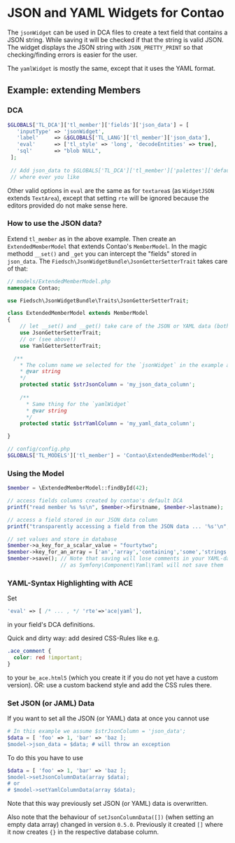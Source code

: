 # JSON and YAML Widgets for Contao

The `jsonWidget` can be used in DCA files to create a text field that contains a JSON string.
While saving it will be checked if that the string is valid JSON. 
The widget displays the JSON string with `JSON_PRETTY_PRINT` so that checking/finding errors 
is easier for the user.

The `yamlWidget` is mostly the same, except that it uses the YAML format.
  

## Example: extending Members

### DCA

```php
$GLOBALS['TL_DCA']['tl_member']['fields']['json_data'] = [
   'inputType' => 'jsonWidget',
   'label'     => &$GLOBALS['TL_LANG']['tl_member']['json_data'],
   'eval'      => ['tl_style' => 'long', 'decodeEntities' => true], 
   'sql'       => "blob NULL",
 ];
 
 // Add json_data to $GLOBALS['TL_DCA']['tl_member']['palettes']['default'] 
 // where ever you like
 ```
Other valid options in `eval` are the same as for `textarea`s (as `WidgetJSON` extends `TextArea`), 
except that setting `rte` will be ignored because the editors provided do not make sense here. 


### How to use the JSON data?

Extend `tl_member` as in the above example. Then create an `ExtendedMemberModel` that 
extends Contao's `MemberModel`. In the magic methodd `__set()` and `_get` you can intercept
the "fields" stored in `json_data`. The `Fiedsch\JsonWidgetBundle\JsonGetterSetterTrait` takes 
care of that:

```php
// models/ExtendedMemberModel.php
namespace Contao;

use Fiedsch\JsonWidgetBundle\Traits\JsonGetterSetterTrait;

class ExtendedMemberModel extends MemberModel
{
    // let __set() and __get() take care of the JSON or YAML data (both at the same time will not work!)
    use JsonGetterSetterTrait;
    // or (see above!)
    use YamlGetterSetterTrait;

  /**
    * The column name we selected for the `jsonWidget` in the example above
    * @var string
    */
    protected static $strJsonColumn = 'my_json_data_column';
    
    /**
      * Same thing for the `yamlWidget`
      * @var string
      */
    protected static $strYamlColumn = 'my_yaml_data_column';

}
```

```php
// config/config.php
$GLOBALS['TL_MODELS']['tl_member'] = 'Contao\ExtendedMemberModel';
```


### Using the Model

```php
$member = \ExtendedMemberModel::findById(42);

// access fields columns created by contao's default DCA
printf("read member %s %s\n", $member->firstname, $member->lastname);

// access a field stored in our JSON data column
printf("transparently accessing a field from the JSON data ... '%s'\n", $member->whatever);

// set values and store in database
$member->a_key_for_a_scalar_value = "fourtytwo";
$member->key_for_an_array = ['an','array','containing','some','strings'];
$member->save(); // Note that saving will lose comments in your YAML-data 
                 // as Symfony\Component\Yaml\Yaml will not save them 
```


### YAML-Syntax Highlighting with ACE

Set 
```php
'eval' => [ /* ... , */ 'rte'=>'ace|yaml'],
```
in your field's DCA definitions.

Quick and dirty way: add desired CSS-Rules like e.g. 
```css
.ace_comment {
  color: red !important;
}
```
to your `be_ace.html5` (which you create it if you do not yet have a custom version).
OR: use a custom backend style and add the CSS rules there.


### Set JSON (or JAML) Data 

If you want to set all the JSON (or YAML) data at once you cannot use
```php
# In this example we assume $strJsonColumn = 'json_data';
$data = [ 'foo' => 1, 'bar' => 'baz ];
$model->json_data = $data; # will throw an exception
```
To do this you have to use
```php
$data = [ 'foo' => 1, 'bar' => 'baz ];
$model->setJsonColumnData(array $data);
# or
# $model->setYamlColumnData(array $data);
```
Note that this way previously set JSON (or YAML) data is overwritten.

Also note that the behaviour of `setJsonColumnData([])` (when setting an empty data array) changed in version `0.5.0`. Previously  it created `[]` where it 
now creates `{}` in the respective database column.

